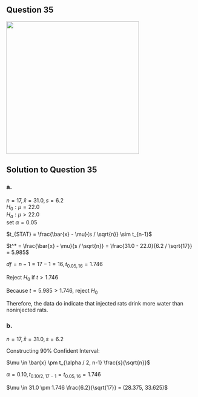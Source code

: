 ## Question 35
<img src = "https://github.com/user-attachments/assets/b61c5987-6dc6-4d44-aa85-c5f71c41e841" width = "350">

## Solution to Question 35
### a.
$n = 17, \bar{x} = 31.0, s = 6.2$  
$H_0 : \mu = 22.0$  
$H_a : \mu > 22.0$  
set $\alpha = 0.05$  

$t_{STAT} = \frac{\bar{x} - \mu}{s / \sqrt{n}} \sim t_{n-1}$

$t^* = \frac{\bar{x} - \mu}{s / \sqrt{n}} = \frac{31.0 - 22.0}{6.2 / \sqrt{17}} = 5.985$

$df = n - 1 = 17 - 1 = 16, t_{0.05, 16} = 1.746$

Reject $H_0$ if $t > 1.746$

Because $t = 5.985 > 1.746$, reject $H_0$

Therefore, the data do indicate that injected rats drink more water than noninjected rats.

### b.
$n = 17, \bar{x} = 31.0, s = 6.2$    

Constructing 90% Confident Interval:

$\mu \in \bar{x} \pm t_{\alpha / 2, n-1} \frac{s}{\sqrt{n}}$

$\alpha = 0.10, t_{0.10/2, 17-1} = t_{0.05, 16} = 1.746$

$\mu \in 31.0 \pm 1.746 \frac{6.2}{\sqrt{17}} = (28.375, 33.625)$

